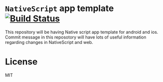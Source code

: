 # `NativeScript` app template [![Build Status](https://travis-ci.org/junaid1460/native-script-template.svg?branch=master)](https://travis-ci.org/junaid1460/native-script-template)
This repository will be having Native script app template for android and ios. Commit message in this reposotory will have lots of useful information regarding changes in NativeScript and web.

# License
MIT